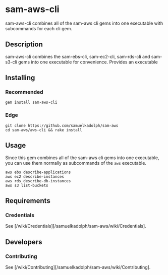# sam-aws-cli

sam-aws-cli combines all of the sam-aws cli gems into one executable with subcommands for each cli gem.

## Description

sam-aws-cli combines the sam-ebs-cli, sam-ec2-cli, sam-rds-cli and sam-s3-cli gems into one executable for convenience.
Provides an executable

## Installing

### Recommended

```
gem install sam-aws-cli
```

### Edge

```
git clone https://github.com/samuelkadolph/sam-aws
cd sam-aws/aws-cli && rake install
```

## Usage

Since this gem combines all of the sam-aws cli gems into one executable, you can use them normally as subcommands of the
`aws` executable.

```
aws ebs describe-applications
aws ec2 describe-instances
aws rds describe-db-instances
aws s3 list-buckets
```

## Requirements

### Credentials

See [/wiki/Credentials][/samuelkadolph/sam-aws/wiki/Credentials].

## Developers

### Contributing

See [/wiki/Contributing][/samuelkadolph/sam-aws/wiki/Contributing].
